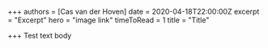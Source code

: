 +++
authors = [Cas van der Hoven]
date = 2020-04-18T22:00:00Z
excerpt = "Excerpt"
hero = "image link"
timeToRead = 1
title = "Title"

+++
Test text body